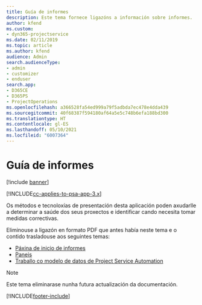 ```yaml
---
title: Guía de informes
description: Este tema fornece ligazóns a información sobre informes.
author: kfend
ms.custom:
- dyn365-projectservice
ms.date: 02/11/2019
ms.topic: article
ms.author: kfend
audience: Admin
search.audienceType:
- admin
- customizer
- enduser
search.app:
- D365CE
- D365PS
- ProjectOperations
ms.openlocfilehash: a366528fa54ed999a79f5adbda7ec478e4dda439
ms.sourcegitcommit: 40f68387f594180af64a5e5c748b6efa188bd300
ms.translationtype: HT
ms.contentlocale: gl-ES
ms.lasthandoff: 05/10/2021
ms.locfileid: "6007364"
---
```

# <a name="reporting-guide"></a>Guía de informes

[!include [banner](../../includes/psa-now-project-operations.md)]

[!INCLUDE[cc-applies-to-psa-app-3.x](../../includes/cc-applies-to-psa-app-3x.md)]

Os métodos e tecnoloxías de presentación desta aplicación poden axudarlle a determinar a saúde dos seus proxectos e identificar cando necesita tomar medidas correctivas. 

Eliminouse a ligazón en formato PDF que antes había neste tema e o contido trasladouse aos seguintes temas:

- [Páxina de inicio de informes](../reports-reporting-dynamics-365-project-service.md)
- [Paneis](../reports-dashboards.md)
- [Traballo co modelo de datos de Project Service Automation](../reports-working-project-service-data-model.md)

> [!NOTE]
> Este tema eliminarase nunha futura actualización da documentación. 


[!INCLUDE[footer-include](../../includes/footer-banner.md)]